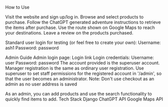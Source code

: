 How to Use

Visit the website and sign up/log in.
Browse and select products to purchase.
Follow the ChatGPT generated adventure instructions to retrieve the items after purchase.
Use the route shown on Google Maps to reach your destinations.
Leave a review on the products purchased.

Standard user login for testing (or feel free to create your own):
Username: ash1
Password: password 

Admin Guide
Admin login page: Login link
Login credentials: Username: user Password: password
The account provided is the superuser account. Manager registration is the same as ordinary user registration. 
Use superuser to set staff permissions for the registered account in '/admin', so that the user becomes an administrator.
Note: Don't use checkout as an admin as no user address is saved


As an admin, you can add products and use the search functionality to quickly find items to add.
Tech Stack
Django
ChatGPT API
Google Maps API
